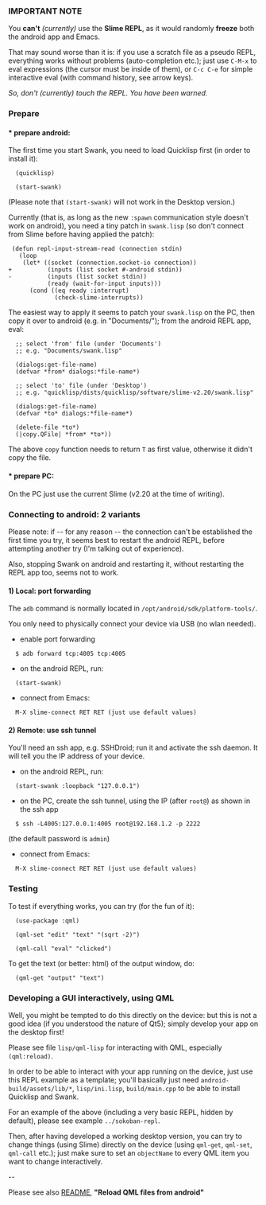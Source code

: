 ### IMPORTANT NOTE

You **can't** _(currently)_ use the **Slime REPL**, as it would randomly
**freeze** both the android app and Emacs.

That may sound worse than it is: if you use a scratch file as a pseudo REPL,
everything works without problems (auto-completion etc.); just use `C-M-x` to
eval expressions (the cursor must be inside of them), or `C-c C-e` for simple
interactive eval (with command history, see arrow keys).

*So, don't (currently) touch the REPL. You have been warned.*



### Prepare

#### * prepare android:

The first time you start Swank, you need to load Quicklisp first (in order to
install it):

```
  (quicklisp)

  (start-swank)
```

(Please note that `(start-swank)` will not work in the Desktop version.)

Currently (that is, as long as the new `:spawn` communication style doesn't
work on android), you need a tiny patch in `swank.lisp` (so don't connect from
Slime before having applied the patch):

```
 (defun repl-input-stream-read (connection stdin)
   (loop
    (let* ((socket (connection.socket-io connection))
+          (inputs (list socket #-android stdin))
-          (inputs (list socket stdin))
           (ready (wait-for-input inputs)))
      (cond ((eq ready :interrupt)
             (check-slime-interrupts))
```

The easiest way to apply it seems to patch your `swank.lisp` on the PC, then
copy it over to android (e.g. in "Documents/"); from the android REPL app,
eval:

```
  ;; select 'from' file (under 'Documents')
  ;; e.g. "Documents/swank.lisp"

  (dialogs:get-file-name)
  (defvar *from* dialogs:*file-name*)

  ;; select 'to' file (under 'Desktop')
  ;; e.g. "quicklisp/dists/quicklisp/software/slime-v2.20/swank.lisp"

  (dialogs:get-file-name)
  (defvar *to* dialogs:*file-name*)

  (delete-file *to*)
  (|copy.QFile| *from* *to*))
```

The above `copy` function needs to return `T` as first value, otherwise it
didn't copy the file.

#### * prepare PC:

On the PC just use the current Slime (v2.20 at the time of writing).



### Connecting to android: 2 variants

Please note: if -- for any reason -- the connection can't be established the
first time you try, it seems best to restart the android REPL, before
attempting another try (I'm talking out of experience).

Also, stopping Swank on android and restarting it, without restarting the REPL
app too, seems not to work.

#### 1) Local: port forwarding

The `adb` command is normally located in `/opt/android/sdk/platform-tools/`.

You only need to physically connect your device via USB (no wlan needed).

* enable port forwarding

```
  $ adb forward tcp:4005 tcp:4005
```

* on the android REPL, run:

```
  (start-swank)
```

* connect from Emacs:

```
  M-X slime-connect RET RET (just use default values)
```



#### 2) Remote: use ssh tunnel

You'll need an ssh app, e.g. SSHDroid; run it and activate the ssh daemon.
It will tell you the IP address of your device.

* on the android REPL, run:

```
  (start-swank :loopback "127.0.0.1")
```

* on the PC, create the ssh tunnel, using the IP (after `root@`) as shown in
  the ssh app

```
  $ ssh -L4005:127.0.0.1:4005 root@192.168.1.2 -p 2222
```

(the default password is `admin`)

* connect from Emacs:

```
  M-X slime-connect RET RET (just use default values)
```



### Testing

To test if everything works, you can try (for the fun of it):

```
  (use-package :qml)

  (qml-set "edit" "text" "(sqrt -2)")

  (qml-call "eval" "clicked")
```

To get the text (or better: html) of the output window, do:

```
  (qml-get "output" "text")
```



### Developing a GUI interactively, using QML

Well, you might be tempted to do this directly on the device: but this is not
a good idea (if you understood the nature of Qt5); simply develop your app on
the desktop first!

Please see file `lisp/qml-lisp` for interacting with QML, especially
`(qml:reload)`.

In order to be able to interact with your app running on the device, just use
this REPL example as a template; you'll basically just need
`android-build/assets/lib/*`, `lisp/ini.lisp`, `build/main.cpp` to be able to
install Quicklisp and Swank.

For an example of the above (including a very basic REPL, hidden by default),
please see example `../sokoban-repl`.

Then, after having developed a working desktop version, you can try to change
things (using Slime) directly on the device (using `qml-get`, `qml-set`,
`qml-call` etc.); just make sure to set an `objectName` to every QML item you
want to change interactively.

--

Please see also [README](README-1.md), **"Reload QML files from android"**
